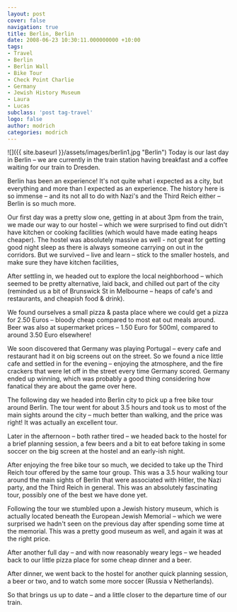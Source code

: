 ```yaml
---
layout: post
cover: false
navigation: true
title: Berlin, Berlin
date: 2008-06-23 10:30:11.000000000 +10:00
tags: 
- Travel
- Berlin
- Berlin Wall
- Bike Tour
- Check Point Charlie
- Germany
- Jewish History Museum
- Laura
- Lucas
subclass: 'post tag-travel'
logo: false
author: modrich
categories: modrich
---
```

![]({{ site.baseurl }}/assets/images/berlin1.jpg "Berlin")
Today is our last day in Berlin – we are currently in the train station having breakfast and a coffee waiting for our train to Dresden.

Berlin has been an experience! It's not quite what i expected as a city, but everything and more than I expected as an experience. The history here is so immense – and its not all to do with Nazi's and the Third Reich either – Berlin is so much more.

Our first day was a pretty slow one, getting in at about 3pm from the train, we made our way to our hostel – which we were surprised to find out didn't have kitchen or cooking facilities (which would have made eating heaps cheaper). The hostel was absolutely massive as well - not great for getting good night sleep as there is always someone carrying on out in the corridors. But we survived – live and learn – stick to the smaller hostels, and make sure they have kitchen facilities,

After settling in, we headed out to explore the local neighborhood – which seemed to be pretty alternative, laid back, and chilled out part of the city (reminded us a bit of Brunswick St in Melbourne – heaps of cafe's and restaurants, and cheapish food & drink).

We found ourselves a small pizza & pasta place where we could get a pizza for 2.50 Euros – bloody cheap compared to most eat out meals around. Beer was also at supermarket prices – 1.50 Euro for 500ml, compared to around 3.50 Euro elsewhere!

We soon discovered that Germany was playing Portugal – every cafe and restaurant had it on big screens out on the street. So we found a nice little cafe and settled in for the evening – enjoying the atmosphere, and the fire crackers that were let off in the street every time Germany scored. Germany ended up winning, which was probably a good thing considering how fanatical they are about the game over here.

The following day we headed into Berlin city to pick up a free bike tour around Berlin. The tour went for about 3.5 hours and took us to most of the main sights around the city – much better than walking, and the price was right! It was actually an excellent tour.

Later in the afternoon – both rather tired – we headed back to the hostel for a brief planning session, a few beers and a bit to eat before taking in some soccer on the big screen at the hostel and an early-ish night.

After enjoying the free bike tour so much, we decided to take up the Third Reich tour offered by the same tour group. This was a 3.5 hour walking tour around the main sights of Berlin that were associated with Hitler, the Nazi party, and the Third Reich in general. This was an absolutely fascinating tour, possibly one of the best we have done yet.

Following the tour we stumbled upon a Jewish history museum, which is actually located beneath the European Jewish Memorial – which we were surprised we hadn't seen on the previous day after spending some time at the memorial. This was a pretty good museum as well, and again it was at the right price.

After another full day – and with now reasonably weary legs – we headed back to our little pizza place for some cheap dinner and a beer.

After dinner, we went back to the hostel for another quick planning session, a beer or two, and to watch some more soccer (Russia v Netherlands).

So that brings us up to date – and a little closer to the departure time of our train.

